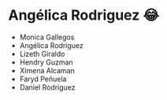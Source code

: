 # Angélica Rodriguez :joy:

- Monica Gallegos
- Angélica Rodriguez
- Lizeth Giraldo
- Hendry Guzman
- Ximena Alcaman
- Faryd Peñuela
- Daniel Rodriguez
